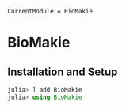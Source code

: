 ```@meta
CurrentModule = BioMakie
```

# BioMakie

## Installation and Setup

```julia
julia> ] add BioMakie
julia> using BioMakie
```

